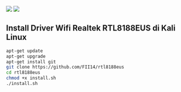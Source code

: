 ![](https://img.shields.io/badge/diuji%20pada-kali%20linux-blue)
![](https://img.shields.io/badge/tplink-tlwn722n-brightgreen)
## Install Driver Wifi Realtek RTL8188EUS di Kali Linux
```sh
apt-get update
apt-get upgrade 
apt-get install git
git clone https://github.com/FII14/rtl8188eus
cd rtl8188eus
chmod +x install.sh
./install.sh
```
